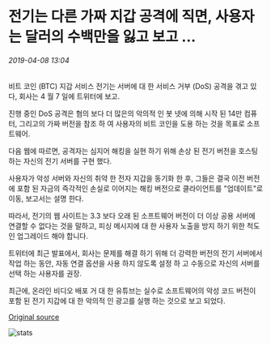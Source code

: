 # 전기는 다른 가짜 지갑 공격에 직면, 사용자는 달러의 수백만을 잃고 보고 ...

###### 2019-04-08 13:04

비트 코인 (BTC) 지갑 서비스 전기는 서버에 대 한 서비스 거부 (DoS) 공격을 겪고 있다, 회사는 4 월 7 일에 트위터에 보고.

진행 중인 DoS 공격은 혐의 보다 더 많은의 악의적 인 봇 넷에 의해 시작 된 14만 컴퓨터, 그리고의 가짜 버전을 참조 하 여 사용자의 비트 코인을 도용 하는 것을 목표로 소프트웨어.

다음 웹에 따르면, 공격자는 심지어 해킹을 실현 하기 위해 손상 된 전기 버전을 호스팅하는 자신의 전기 서버를 구현 했다.

사용자가 악성 서버와 자신의 취약 한 전자 지갑을 동기화 한 후, 그들은 결국 이전 버전에 포함 된 자금의 즉각적인 손실로 이어지는 해킹 버전으로 클라이언트를 "업데이트"로 이동, 보고서는 설명 한다.

따라서, 전기의 웹 사이트는 3.3 보다 오래 된 소프트웨어 버전이 더 이상 공용 서버에 연결할 수 없다는 것을 말하고, 피싱 메시지에 대 한 사용자 노출을 방지 하기 위한 척도 인 업그레이드 해야 합니다.

트위터에 최근 발표에서, 회사는 문제를 해결 하기 위해 더 강력한 버전의 전기 서버에서 작업 하는 동안, 자동 연결 옵션을 사용 하지 않도록 설정 하 고 수동으로 자신의 서버를 선택 하는 사용자를 권장.

최근에, 온라인 비디오 배포 거 대 한 유튜브는 실수로 소프트웨어의 악성 코드 버전이 포함 된 전기 지갑에 대 한 악의적 인 광고를 실행 하는 것으로 보고 되었다.

[Original source](https://cointelegraph.com/news/electrum-faces-another-fake-wallet-attack-users-reported-to-lose-millions-of-dollars)

![stats](https://c.statcounter.com/11760860/0/a89fa40b/1/ "stats")